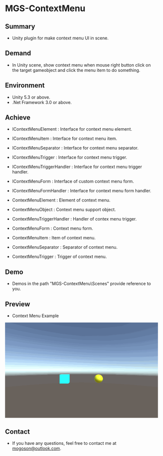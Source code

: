 ﻿# MGS-ContextMenu

## Summary
- Unity plugin for make context menu UI in scene.

## Demand
- In Unity scene, show context menu when mouse right button click on
  the target gameobject and click the menu item to do something.

## Environment
- Unity 5.3 or above.
- .Net Framework 3.0 or above.

## Achieve
- IContextMenuElement : Interface for context menu element.
- IContextMenuItem : Interface for context menu item.
- IContextMenuSeparator : Interface for context menu separator.
- IContextMenuTrigger : Interface for context menu trigger.
- IContextMenuTriggerHandler : Interface for context menu trigger handler.
- IContextMenuForm : Interface of custom context menu form.
- IContextMenuFormHandler : Interface for context menu form handler.

- ContextMenuElement : Element of context menu.
- ContextMenuObject : Context menu support object.
- ContextMenuTriggerHandler : Handler of contex menu trigger.
- ContextMenuForm : Context menu form.
- ContextMenuItem : Item of context menu.
- ContextMenuSeparator : Separator of context menu.
- ContextMenuTrigger : Trigger of context menu.

## Demo
- Demos in the path "MGS-ContextMenu\Scenes" provide reference to you.

## Preview
- Context Menu Example

![Context Menu Example](./Attachment/README_Image/ContextMenuExample.gif)

## Contact
- If you have any questions, feel free to contact me at mogoson@outlook.com.